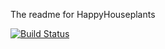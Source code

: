 The readme for HappyHouseplants

[![Build Status](https://travis-ci.org/maklh899/HappyHouseplants.svg?branch=main)](https://travis-ci.org/maklh899/HappyHouseplants)